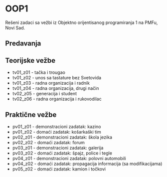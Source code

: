 # OOP1
Rešeni zadaci sa vežbi iz Objektno orijentisanog programiranja 1 na PMFu, Novi Sad.

## Predavanja

## Teorijske vežbe
- tv01_z01 - tačka i trougao
- tv01_z02 - unos sa tastature bez Svetovida
- tv01_z03 - radna organizacija i radnik
- tv01_z04 - radna organizacija, drugi način
- tv02_z05 - generacija i student
- tv02_z06 - radna organizacija i rukovodilac

## Praktične vežbe
- pv01_z01 - demonstracioni zadatak: kazino
- pv01_z02 - domaći zadatak: košarkaški tim
- pv02_z01 - demonstracioni zadatak: škola jezika
- pv02_z02 - domaći zadatak: forum
- pv03_z01 - demonstracioni zadatak: galerija
- pv03_z02 - domaći zadatak: špajz, police i tegle
- pv04_z01 - demonstracioni zadatak: polovni automobili
- pv04_z02 - domaći zadatak: propagacija informacija (sa modifikacijama)
- pv05_z02 - domaći zadatak: kamion i točkovi